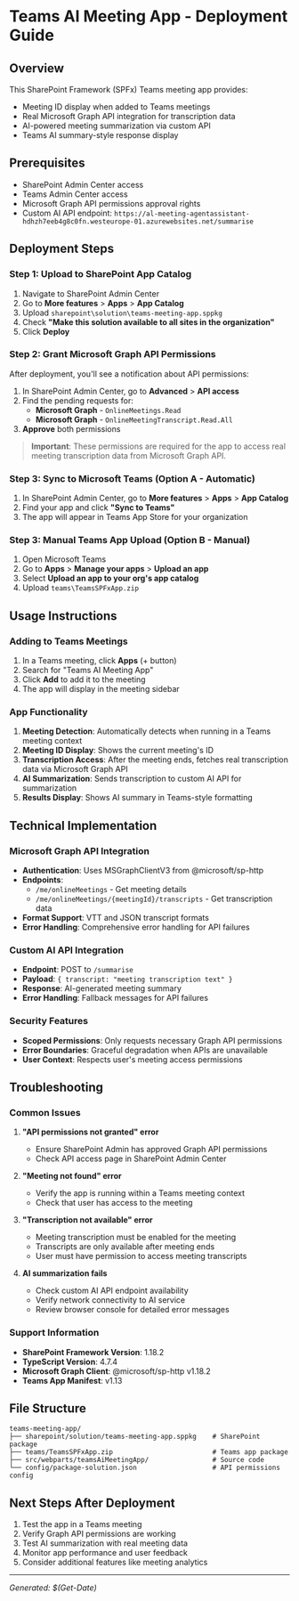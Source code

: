 # Teams AI Meeting App - Deployment Guide

## Overview
This SharePoint Framework (SPFx) Teams meeting app provides:
- Meeting ID display when added to Teams meetings
- Real Microsoft Graph API integration for transcription data
- AI-powered meeting summarization via custom API
- Teams AI summary-style response display

## Prerequisites
- SharePoint Admin Center access
- Teams Admin Center access
- Microsoft Graph API permissions approval rights
- Custom AI API endpoint: `https://al-meeting-agentassistant-hdhzh7eeb4g8c0fn.westeurope-01.azurewebsites.net/summarise`

## Deployment Steps

### Step 1: Upload to SharePoint App Catalog
1. Navigate to SharePoint Admin Center
2. Go to **More features** > **Apps** > **App Catalog**
3. Upload `sharepoint\solution\teams-meeting-app.sppkg`
4. Check **"Make this solution available to all sites in the organization"**
5. Click **Deploy**

### Step 2: Grant Microsoft Graph API Permissions
After deployment, you'll see a notification about API permissions:

1. In SharePoint Admin Center, go to **Advanced** > **API access**
2. Find the pending requests for:
   - **Microsoft Graph** - `OnlineMeetings.Read`
   - **Microsoft Graph** - `OnlineMeetingTranscript.Read.All`
3. **Approve** both permissions

> **Important**: These permissions are required for the app to access real meeting transcription data from Microsoft Graph API.

### Step 3: Sync to Microsoft Teams (Option A - Automatic)
1. In SharePoint Admin Center, go to **More features** > **Apps** > **App Catalog**
2. Find your app and click **"Sync to Teams"**
3. The app will appear in Teams App Store for your organization

### Step 3: Manual Teams App Upload (Option B - Manual)
1. Open Microsoft Teams
2. Go to **Apps** > **Manage your apps** > **Upload an app**
3. Select **Upload an app to your org's app catalog**
4. Upload `teams\TeamsSPFxApp.zip`

## Usage Instructions

### Adding to Teams Meetings
1. In a Teams meeting, click **Apps** (+ button)
2. Search for "Teams AI Meeting App"
3. Click **Add** to add it to the meeting
4. The app will display in the meeting sidebar

### App Functionality
1. **Meeting Detection**: Automatically detects when running in a Teams meeting context
2. **Meeting ID Display**: Shows the current meeting's ID
3. **Transcription Access**: After the meeting ends, fetches real transcription data via Microsoft Graph API
4. **AI Summarization**: Sends transcription to custom AI API for summarization
5. **Results Display**: Shows AI summary in Teams-style formatting

## Technical Implementation

### Microsoft Graph API Integration
- **Authentication**: Uses MSGraphClientV3 from @microsoft/sp-http
- **Endpoints**: 
  - `/me/onlineMeetings` - Get meeting details
  - `/me/onlineMeetings/{meetingId}/transcripts` - Get transcription data
- **Format Support**: VTT and JSON transcript formats
- **Error Handling**: Comprehensive error handling for API failures

### Custom AI API Integration
- **Endpoint**: POST to `/summarise`
- **Payload**: `{ transcript: "meeting transcription text" }`
- **Response**: AI-generated meeting summary
- **Error Handling**: Fallback messages for API failures

### Security Features
- **Scoped Permissions**: Only requests necessary Graph API permissions
- **Error Boundaries**: Graceful degradation when APIs are unavailable
- **User Context**: Respects user's meeting access permissions

## Troubleshooting

### Common Issues

1. **"API permissions not granted" error**
   - Ensure SharePoint Admin has approved Graph API permissions
   - Check API access page in SharePoint Admin Center

2. **"Meeting not found" error**
   - Verify the app is running within a Teams meeting context
   - Check that user has access to the meeting

3. **"Transcription not available" error**
   - Meeting transcription must be enabled for the meeting
   - Transcripts are only available after meeting ends
   - User must have permission to access meeting transcripts

4. **AI summarization fails**
   - Check custom AI API endpoint availability
   - Verify network connectivity to AI service
   - Review browser console for detailed error messages

### Support Information
- **SharePoint Framework Version**: 1.18.2
- **TypeScript Version**: 4.7.4
- **Microsoft Graph Client**: @microsoft/sp-http v1.18.2
- **Teams App Manifest**: v1.13

## File Structure
```
teams-meeting-app/
├── sharepoint/solution/teams-meeting-app.sppkg    # SharePoint package
├── teams/TeamsSPFxApp.zip                         # Teams app package
├── src/webparts/teamsAiMeetingApp/                # Source code
└── config/package-solution.json                   # API permissions config
```

## Next Steps After Deployment
1. Test the app in a Teams meeting
2. Verify Graph API permissions are working
3. Test AI summarization with real meeting data
4. Monitor app performance and user feedback
5. Consider additional features like meeting analytics

---
*Generated: $(Get-Date)*
